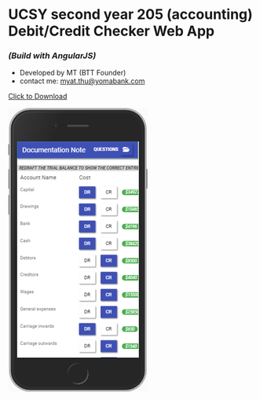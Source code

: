 # UCSY second year 205 (accounting) Debit/Credit Checker Web App
  ### *(Build with AngularJS)*
  * Developed by MT (BTT Founder)
  * contact me: myat.thu@yomabank.com

[Click to Download](https://github.com/mtstorehub/DR-CR/tree/master/dist/demo.zip)
	
![Screenshot](https://github.com/mtstorehub/DR-CR/blob/master/dist/ss.PNG )
